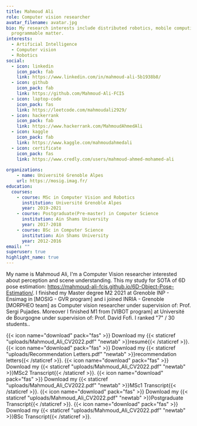 ```yaml
---
title: Mahmoud Ali
role: Computer vision researcher
avatar_filename: avatar.jpg
bio: My research interests include distributed robotics, mobile computing and
  programmable matter.
interests:
  - Artificial Intelligence
  - Computer vision
  - Robotics
social:
  - icon: linkedin
    icon_pack: fab
    link: https://www.linkedin.com/in/mahmoud-ali-5b1938b8/
  - icon: github
    icon_pack: fab
    link: https://github.com/Mahmoud-Ali-FCIS
  - icon: laptop-code
    icon_pack: fas
    link: https://leetcode.com/mahmoudali2929/
  - icon: hackerrank
    icon_pack: fab
    link: https://www.hackerrank.com/MahmoudAhmedAli
  - icon: kaggle
    icon_pack: fab
    link: https://www.kaggle.com/mahmoudahmedali
  - icon: certificate
    icon_pack: fas
    link: https://www.credly.com/users/mahmoud-ahmed-mohamed-ali
    
organizations:
    - name: Université Grenoble Alpes
    url: https://mosig.imag.fr/
education:
  courses:
    - course: MSc in Computer Vision and Robotics
      institution: Université Grenoble Alpes
      year: 2019-2021
    - course: Postgraduate(Pre-master) in Computer Science
      institution: Ain Shams University
      year: 2017-2018
    - course: BSc in Computer Science
      institution: Ain Shams University
      year: 2012-2016
email: ""
superuser: true
highlight_name: true
---
```

My name is Mahmoud Ali, I'm a Computer Vision researcher
interested about perception and scene understanding. This my study for SOTA of 6D pose estimation: https://mahmoud-ali-fcis.github.io/6D-Object-Pose-Estimation/. I finished my Master degree M2 2021 at Grenoble INP - Ensimag in [MOSIG - GVR program] and i joined INRIA - Grenoble [MORPHEO team] as Computer vision researcher under supervision of: Prof. Sergi Pujades. Moreover I finished M1 from [VIBOT program] at Université de Bourgogne under supervision of: Prof. David Fofi. I ranked "7" / 30 students..

{{< icon name="download" pack="fas" >}} Download my {{< staticref "uploads/Mahmoud_Ali_CV2022.pdf" "newtab" >}}resumé{{< /staticref >}}.
{{< icon name="download" pack="fas" >}} Download my {{< staticref "uploads/Recommendation Letters.pdf" "newtab" >}}recommendation letters{{< /staticref >}}.
{{< icon name="download" pack="fas" >}} Download my {{< staticref "uploads/Mahmoud_Ali_CV2022.pdf" "newtab" >}}MSc2 Transcript{{< /staticref >}}.
{{< icon name="download" pack="fas" >}} Download my {{< staticref "uploads/Mahmoud_Ali_CV2022.pdf" "newtab" >}}MSc1 Transcript{{< /staticref >}}.
{{< icon name="download" pack="fas" >}} Download my {{< staticref "uploads/Mahmoud_Ali_CV2022.pdf" "newtab" >}}Postgraduate Transcript{{< /staticref >}}.
{{< icon name="download" pack="fas" >}} Download my {{< staticref "uploads/Mahmoud_Ali_CV2022.pdf" "newtab" >}}BSc Transcript{{< /staticref >}}.

